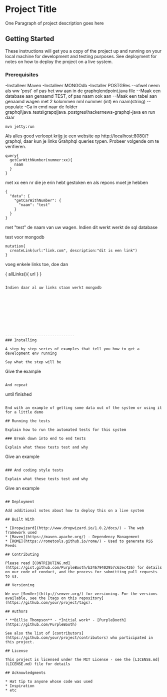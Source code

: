 # Project Title

One Paragraph of project description goes here

## Getting Started

These instructions will get you a copy of the project up and running on your local machine for development and testing purposes. See deployment for notes on how to deploy the project on a live system.

### Prerequisites

-Installeer Maven
-Installeer MONGOdb
-Installer POSTGRes
--ofwel neem als ww 'post' of pas het ww aan in de graphqlendpoint.java file
--Maak een database aan genaamd TEST, of pas naam ook aan
--Maak een tabel aan genaamd wagen met 2 kolommen nml nummer (int) en naam(string)
--populate
-Ga in cmd naar de folder graphql\java_tests\grapqljava_postgres\hackernews-graphql-java en run daar

```
mvn jetty:run
```

Als alles goed verloopt krijg je een website op http://localhost:8080/?graphql, daar kun je links Grahphql queries typen. Probeer volgende om te verifieren.

```
query{
  getCarWithNumber(nummer:xx){
    naam
  }
}
```

met xx een nr die je erin hebt gestoken en als repons moet je hebben

```
{
  "data": {
    "getCarWithNumber": {
      "naam": "test"
    }
  }
}
```

met "test" de naam van uw wagen. Indien dit werkt werkt de sql database

test voor mongodb

```
mutation{
  createLink(url:"link.com", description:"dit is een link")
}
```

voeg enkele links toe, doe dan 

{
  allLinks(){
    url
   }
 }
```

Indien daar al uw links staan werkt mongodb










-------------------------------
### Installing

A step by step series of examples that tell you how to get a development env running

Say what the step will be

```
Give the example
```

And repeat

```
until finished
```

End with an example of getting some data out of the system or using it for a little demo

## Running the tests

Explain how to run the automated tests for this system

### Break down into end to end tests

Explain what these tests test and why

```
Give an example
```

### And coding style tests

Explain what these tests test and why

```
Give an example
```

## Deployment

Add additional notes about how to deploy this on a live system

## Built With

* [Dropwizard](http://www.dropwizard.io/1.0.2/docs/) - The web framework used
* [Maven](https://maven.apache.org/) - Dependency Management
* [ROME](https://rometools.github.io/rome/) - Used to generate RSS Feeds

## Contributing

Please read [CONTRIBUTING.md](https://gist.github.com/PurpleBooth/b24679402957c63ec426) for details on our code of conduct, and the process for submitting pull requests to us.

## Versioning

We use [SemVer](http://semver.org/) for versioning. For the versions available, see the [tags on this repository](https://github.com/your/project/tags). 

## Authors

* **Billie Thompson** - *Initial work* - [PurpleBooth](https://github.com/PurpleBooth)

See also the list of [contributors](https://github.com/your/project/contributors) who participated in this project.

## License

This project is licensed under the MIT License - see the [LICENSE.md](LICENSE.md) file for details

## Acknowledgments

* Hat tip to anyone whose code was used
* Inspiration
* etc
